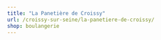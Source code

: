 ```yaml
---
title: "La Panetière de Croissy"
url: /croissy-sur-seine/la-panetiere-de-croissy/
shop: boulangerie
---
```

